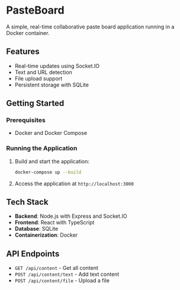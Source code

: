 # PasteBoard

A simple, real-time collaborative paste board application running in a Docker container. 

## Features

- Real-time updates using Socket.IO
- Text and URL detection
- File upload support
- Persistent storage with SQLite

## Getting Started

### Prerequisites

- Docker and Docker Compose

### Running the Application

1. Build and start the application:
   ```bash
   docker-compose up --build
   ```

2. Access the application at `http://localhost:3000`



## Tech Stack

- **Backend**: Node.js with Express and Socket.IO
- **Frontend**: React with TypeScript
- **Database**: SQLite
- **Containerization**: Docker

## API Endpoints

- `GET /api/content` - Get all content
- `POST /api/content/text` - Add text content
- `POST /api/content/file` - Upload a file 
